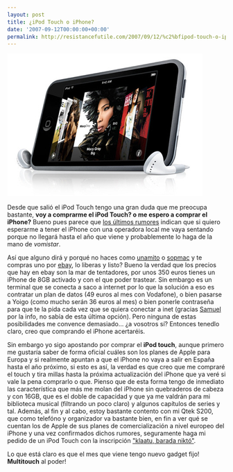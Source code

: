 ```yaml
---
layout: post
title: ¿iPod Touch o iPhone?
date: '2007-09-12T00:00:00+00:00'
permalink: http://resistancefutile.com/2007/09/12/%c2%bfipod-touch-o-iphone/
---
```

<img src='/assets/ipodtouch450.jpg' alt='ipod touch' class="centro" />

Desde que salió el iPod Touch tengo una gran duda que me preocupa bastante, <strong>voy a comprarme el iPod Touch? o me espero a comprar el iPhone?</strong> Bueno pues parece que <a href="http://www.applesfera.com/2007/09/12-telefonica-se-encargara-del-iphone-en-espana">los últimos rumores</a> indican que si quiero esperarme a tener el iPhone con una operadora local me vaya sentando porque no llegará hasta el año que viene y probablemente lo haga de la mano de <em>vomistar</em>.

Así que alguno dirá y porqué no haces como <a href="http://unamito.blogspot.com">unamito</a> o <a href="http://sopmacsl.com">sopmac</a> y te compras uno por <a href="http://ebay.es">ebay</a>, lo liberas y listo? Bueno la verdad que los precios que hay en ebay son la mar de tentadores, por unos 350 euros tienes un iPhone de 8GB activado y con el que poder trastear. Sin embargo es un terminal que se conecta a saco a internet por lo que la solución a eso es contratar un plan de datos (49 euros al mes con Vodafone), o bien pasarse a Yoigo (como mucho serán 36 euros al mes) o bien ponerle contraseña para que te la pida cada vez que se quiera conectar a inet (gracias <a href="http://sopmacsl.com">Samuel</a> por la info, no sabía de esta última opción). Pero ninguna de estas posibilidades me convence demasiado... ¿a vosotros sí? Entonces tenedlo claro, creo que comprando el iPhone acertaréis.

Sin embargo yo sigo apostando por comprar el <strong>iPod touch</strong>, aunque primero me gustaría saber de forma oficial cuáles son los planes de Apple para Europa y si realmente apuntan a que el iPhone no vaya a salir en España hasta el año próximo, si esto es así, la verdad es que creo que me compraré el touch y tira millas hasta la próxima actualización del iPhone que ya veré si vale la pena comprarlo o que. Pienso que de esta forma tengo de inmediato las característica que más me molan del iPhone sin quebraderos de cabeza y con 16GB, que es el doble de capacidad y que ya me valdrán para mi biblioteca musical (filtrando un poco claro) y algunos capítulos de series y tal. Además, al fin y al cabo, estoy bastante contento con mi Qtek S200, que como telefóno y organizador va bastante bien, en fin a ver qué se cuentan los de Apple de sus planes de comercialización a nivel europeo del iPhone y una vez confirmados dichos rumores, seguramente haga mi pedido de un iPod Touch con la inscripción <a href="http://www.microsiervos.com/archivo/peliculas-tv/klaatu-barada-nikto.html">"klaatu, barada niktó"</a>.

Lo que está claro es que el mes que viene tengo nuevo gadget fijo! <strong>Multitouch</strong> al poder!

